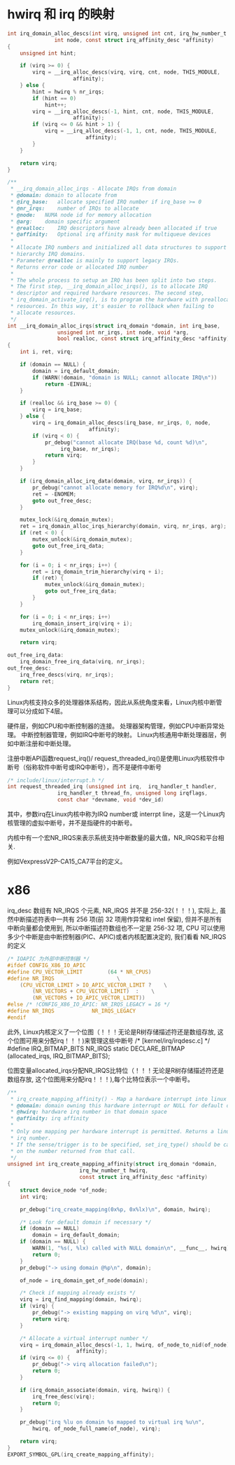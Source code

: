 # hwirq 和 irq 的映射
```c
int irq_domain_alloc_descs(int virq, unsigned int cnt, irq_hw_number_t hwirq,
			   int node, const struct irq_affinity_desc *affinity)
{
	unsigned int hint;

	if (virq >= 0) {
		virq = __irq_alloc_descs(virq, virq, cnt, node, THIS_MODULE,
					 affinity);
	} else {
		hint = hwirq % nr_irqs;
		if (hint == 0)
			hint++;
		virq = __irq_alloc_descs(-1, hint, cnt, node, THIS_MODULE,
					 affinity);
		if (virq <= 0 && hint > 1) {
			virq = __irq_alloc_descs(-1, 1, cnt, node, THIS_MODULE,
						 affinity);
		}
	}

	return virq;
}

/**
 * __irq_domain_alloc_irqs - Allocate IRQs from domain
 * @domain:	domain to allocate from
 * @irq_base:	allocate specified IRQ number if irq_base >= 0
 * @nr_irqs:	number of IRQs to allocate
 * @node:	NUMA node id for memory allocation
 * @arg:	domain specific argument
 * @realloc:	IRQ descriptors have already been allocated if true
 * @affinity:	Optional irq affinity mask for multiqueue devices
 *
 * Allocate IRQ numbers and initialized all data structures to support
 * hierarchy IRQ domains.
 * Parameter @realloc is mainly to support legacy IRQs.
 * Returns error code or allocated IRQ number
 *
 * The whole process to setup an IRQ has been split into two steps.
 * The first step, __irq_domain_alloc_irqs(), is to allocate IRQ
 * descriptor and required hardware resources. The second step,
 * irq_domain_activate_irq(), is to program the hardware with preallocated
 * resources. In this way, it's easier to rollback when failing to
 * allocate resources.
 */
int __irq_domain_alloc_irqs(struct irq_domain *domain, int irq_base,
			    unsigned int nr_irqs, int node, void *arg,
			    bool realloc, const struct irq_affinity_desc *affinity)
{
	int i, ret, virq;

	if (domain == NULL) {
		domain = irq_default_domain;
		if (WARN(!domain, "domain is NULL; cannot allocate IRQ\n"))
			return -EINVAL;
	}

	if (realloc && irq_base >= 0) {
		virq = irq_base;
	} else {
		virq = irq_domain_alloc_descs(irq_base, nr_irqs, 0, node,
					      affinity);
		if (virq < 0) {
			pr_debug("cannot allocate IRQ(base %d, count %d)\n",
				 irq_base, nr_irqs);
			return virq;
		}
	}

	if (irq_domain_alloc_irq_data(domain, virq, nr_irqs)) {
		pr_debug("cannot allocate memory for IRQ%d\n", virq);
		ret = -ENOMEM;
		goto out_free_desc;
	}

	mutex_lock(&irq_domain_mutex);
	ret = irq_domain_alloc_irqs_hierarchy(domain, virq, nr_irqs, arg);
	if (ret < 0) {
		mutex_unlock(&irq_domain_mutex);
		goto out_free_irq_data;
	}

	for (i = 0; i < nr_irqs; i++) {
		ret = irq_domain_trim_hierarchy(virq + i);
		if (ret) {
			mutex_unlock(&irq_domain_mutex);
			goto out_free_irq_data;
		}
	}

	for (i = 0; i < nr_irqs; i++)
		irq_domain_insert_irq(virq + i);
	mutex_unlock(&irq_domain_mutex);

	return virq;

out_free_irq_data:
	irq_domain_free_irq_data(virq, nr_irqs);
out_free_desc:
	irq_free_descs(virq, nr_irqs);
	return ret;
}

```

Linux内核支持众多的处理器体系结构，因此从系统角度来看，Linux内核中断管理可以分成如下4层。

硬件层，例如CPU和中断控制器的连接。
处理器架构管理，例如CPU中断异常处理。
中断控制器管理，例如IRQ中断号的映射。
Linux内核通用中断处理器层，例如中断注册和中断处理。

注册中断API函数request_irq()/ request_threaded_irq()是使用Linux内核软件中断号（俗称软件中断号或IRQ中断号），而不是硬件中断号
```c
/* include/linux/interrupt.h */
int request_threaded_irq (unsigned int irq,  irq_handler_t handler,
                irq_handler_t thread_fn, unsigned long irqflags,
                const char *devname, void *dev_id)
```

其中，参数irq在Linux内核中称为IRQ number或 interrpt line，这是一个Linux内核管理的虚拟中断号，并不是指硬件的中断号。

内核中有一个宏NR_IRQS来表示系统支持中断数量的最大值，NR_IRQS和平台相关.

例如VexpressV2P-CA15_CA7平台的定义。

# x86
irq_desc 数组有 NR_IRQS 个元素, NR_IRQS 并不是 256-32(！！！), 实际上, 虽然中断描述符表中一共有 256 项(前 32 项用作异常和 intel 保留), 但并不是所有中断向量都会使用到, 所以中断描述符数组也不一定是 256-32 项, CPU 可以使用多少个中断是由中断控制器(PIC、APIC)或者内核配置决定的, 我们看看 NR_IRQS 的定义
```c
/* IOAPIC 为外部中断控制器 */
#ifdef CONFIG_X86_IO_APIC
#define CPU_VECTOR_LIMIT        (64 * NR_CPUS)
#define NR_IRQS                    \
    (CPU_VECTOR_LIMIT > IO_APIC_VECTOR_LIMIT ?    \
        (NR_VECTORS + CPU_VECTOR_LIMIT)  :    \
        (NR_VECTORS + IO_APIC_VECTOR_LIMIT))
#else /* !CONFIG_X86_IO_APIC: NR_IRQS_LEGACY = 16 */
#define NR_IRQS            NR_IRQS_LEGACY
#endif
```

此外, Linux内核定义了一个位图（！！！无论是R树存储描述符还是数组存放, 这个位图可用来分配irq！！！)来管理这些中断号
/* [kernel/irq/irqdesc.c] */
#define IRQ_BITMAP_BITS  NR_IRQS
static DECLARE_BITMAP (allocated_irqs, IRQ_BITMAP_BITS);

位图变量allocated_irqs分配NR_IRQS比特位（！！！无论是R树存储描述符还是数组存放, 这个位图用来分配irq！！！),每个比特位表示一个中断号。

```c
/**
 * irq_create_mapping_affinity() - Map a hardware interrupt into linux irq space
 * @domain: domain owning this hardware interrupt or NULL for default domain
 * @hwirq: hardware irq number in that domain space
 * @affinity: irq affinity
 *
 * Only one mapping per hardware interrupt is permitted. Returns a linux
 * irq number.
 * If the sense/trigger is to be specified, set_irq_type() should be called
 * on the number returned from that call.
 */
unsigned int irq_create_mapping_affinity(struct irq_domain *domain,
				       irq_hw_number_t hwirq,
				       const struct irq_affinity_desc *affinity)
{
	struct device_node *of_node;
	int virq;

	pr_debug("irq_create_mapping(0x%p, 0x%lx)\n", domain, hwirq);

	/* Look for default domain if necessary */
	if (domain == NULL)
		domain = irq_default_domain;
	if (domain == NULL) {
		WARN(1, "%s(, %lx) called with NULL domain\n", __func__, hwirq);
		return 0;
	}
	pr_debug("-> using domain @%p\n", domain);

	of_node = irq_domain_get_of_node(domain);

	/* Check if mapping already exists */
	virq = irq_find_mapping(domain, hwirq);
	if (virq) {
		pr_debug("-> existing mapping on virq %d\n", virq);
		return virq;
	}

	/* Allocate a virtual interrupt number */
	virq = irq_domain_alloc_descs(-1, 1, hwirq, of_node_to_nid(of_node),
				      affinity);
	if (virq <= 0) {
		pr_debug("-> virq allocation failed\n");
		return 0;
	}

	if (irq_domain_associate(domain, virq, hwirq)) {
		irq_free_desc(virq);
		return 0;
	}

	pr_debug("irq %lu on domain %s mapped to virtual irq %u\n",
		hwirq, of_node_full_name(of_node), virq);

	return virq;
}
EXPORT_SYMBOL_GPL(irq_create_mapping_affinity);
```